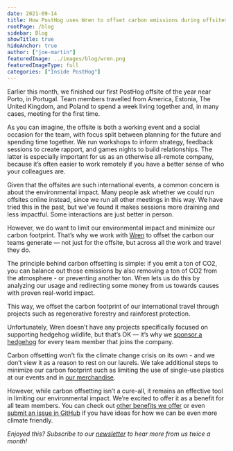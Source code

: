 ```yaml
---
date: 2021-09-14
title: How PostHog uses Wren to offset carbon emissions during offsites
rootPage: /blog
sidebar: Blog
showTitle: true
hideAnchor: true
author: ["joe-martin"]
featuredImage: ../images/blog/wren.png
featuredImageType: full
categories: ["Inside PostHog"]
---
```


Earlier this month, we finished our first PostHog offsite of the year near Porto, in Portugal. Team members travelled from America, Estonia, The United Kingdom, and Poland to spend a week living together and, in many cases, meeting for the first time.

As you can imagine, the offsite is both a working event and a social occasion for the team, with focus split between planning for the future and spending time together. We run workshops to inform strategy, feedback sessions to create rapport, and games nights to build relationships. The latter is especially important for us as an otherwise all-remote company, because it’s often easier to work remotely if you have a better sense of who your colleagues are. 

Given that the offsites are such international events, a common concern is about the environmental impact. Many people ask whether we could run offsites online instead, since we run all other meetings in this way. We have tried this in the past, but we’ve found it makes sessions more draining and less impactful. Some interactions are just better in person. 

However, we do want to limit our environmental impact and minimize our carbon footprint. That’s why we work with [Wren](https://www.wren.co/) to offset the carbon our teams generate — not just for the offsite, but across all the work and travel they do. 

The principle behind carbon offsetting is simple: if you emit a ton of CO2, you can balance out those emissions by also removing a ton of CO2 from the atmosphere - or preventing another ton. Wren lets us do this by analyzing our usage and redirecting some money from us towards causes with proven real-world impact. 

This way, we offset the carbon footprint of our international travel through projects such as regenerative forestry and rainforest protection.

Unfortunately, Wren doesn’t have any projects specifically focused on supporting hedgehog wildlife, but that’s OK — it’s why we [sponsor a hedgehog](https://www.hertswildlifetrust.org.uk/shop#!/Hedgehog-Sponsorship/p/100527218/category=27439637) for every team member that joins the company. 

Carbon offsetting won't fix the climate change crisis on its own - and we don’t view it as a reason to rest on our laurels. We take additional steps to minimize our carbon footprint such as limiting the use of single-use plastics at our events and in [our merchandise](https://merch.posthog.com/collections/all).

However, while carbon offsetting isn’t a cure-all, it remains an effective tool in limiting our environmental impact. We’re excited to offer it as a benefit for all team members. You can check out [other benefits we offer](https://posthog.com/careers) or even [submit an issue in GitHub](https://github.com/PostHog) if you have ideas for how we can be even more climate friendly.

_Enjoyed this? Subscribe to our [newsletter](/newsletter) to hear more from us twice a month!_
